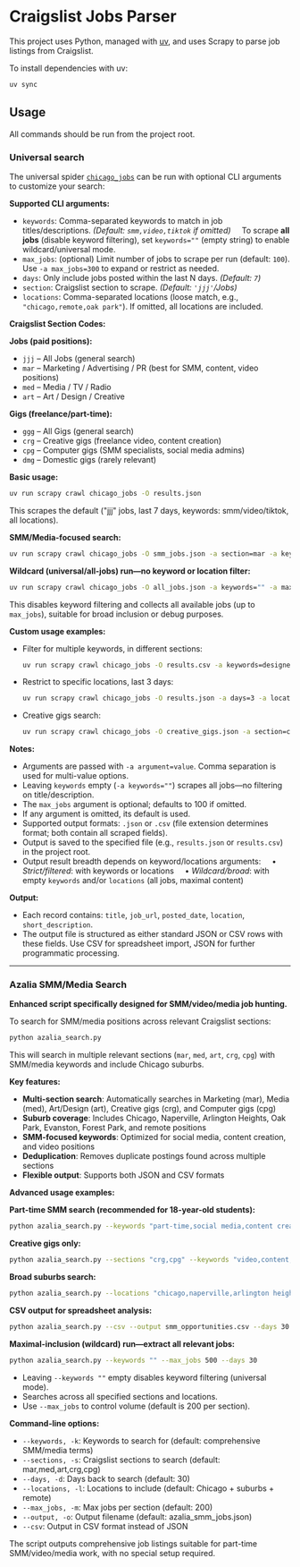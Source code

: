 # Craigslist Jobs Parser

This project uses Python, managed with [uv](https://github.com/astral-sh/uv), and uses Scrapy to parse job listings from Craigslist.

To install dependencies with uv:
```sh
uv sync
```

## Usage

All commands should be run from the project root.

### Universal search

The universal spider [`chicago_jobs`](craigslist_jobs/craigslist_jobs/spiders/chicago_jobs.py:1) can be run with optional CLI arguments to customize your search:

**Supported CLI arguments:**

- `keywords`: Comma-separated keywords to match in job titles/descriptions. *(Default: `smm,video,tiktok` if omitted)*
  &nbsp;&nbsp;&nbsp;&nbsp;To scrape **all jobs** (disable keyword filtering), set `keywords=""` (empty string) to enable wildcard/universal mode.
- `max_jobs`: (optional) Limit number of jobs to scrape per run (default: `100`). Use `-a max_jobs=300` to expand or restrict as needed.
- `days`: Only include jobs posted within the last N days. *(Default: `7`)*
- `section`: Craigslist section to scrape. *(Default: `'jjj'`/Jobs)*
- `locations`: Comma-separated locations (loose match, e.g., `"chicago,remote,oak park"`). If omitted, all locations are included.

**Craigslist Section Codes:**

**Jobs (paid positions):**
- `jjj` – All Jobs (general search)
- `mar` – Marketing / Advertising / PR (best for SMM, content, video positions)
- `med` – Media / TV / Radio
- `art` – Art / Design / Creative

**Gigs (freelance/part-time):**
- `ggg` – All Gigs (general search)
- `crg` – Creative gigs (freelance video, content creation)
- `cpg` – Computer gigs (SMM specialists, social media admins)
- `dmg` – Domestic gigs (rarely relevant)

**Basic usage:**
```sh
uv run scrapy crawl chicago_jobs -O results.json
```
This scrapes the default ("jjj" jobs, last 7 days, keywords: smm/video/tiktok, all locations).

**SMM/Media-focused search:**
```sh
uv run scrapy crawl chicago_jobs -O smm_jobs.json -a section=mar -a keywords="social media,content creator,tiktok,instagram,video editor"
```

**Wildcard (universal/all-jobs) run—no keyword or location filter:**
```sh
uv run scrapy crawl chicago_jobs -O all_jobs.json -a keywords="" -a max_jobs=200
```
This disables keyword filtering and collects all available jobs (up to `max_jobs`), suitable for broad inclusion or debug purposes.

**Custom usage examples:**
- Filter for multiple keywords, in different sections:
  ```sh
  uv run scrapy crawl chicago_jobs -O results.csv -a keywords=designer,web,ui,ux -a section=art
  ```
- Restrict to specific locations, last 3 days:
  ```sh
  uv run scrapy crawl chicago_jobs -O results.json -a days=3 -a locations=chicago,remote
  ```
- Creative gigs search:
  ```sh
  uv run scrapy crawl chicago_jobs -O creative_gigs.json -a section=crg -a keywords="video,photo,content,social media"
  ```

**Notes:**
- Arguments are passed with `-a argument=value`. Comma separation is used for multi-value options.
- Leaving `keywords` empty (`-a keywords=""`) scrapes all jobs—no filtering on title/description.
- The `max_jobs` argument is optional; defaults to 100 if omitted.
- If any argument is omitted, its default is used.
- Supported output formats: `.json` or `.csv` (file extension determines format; both contain all scraped fields).
- Output is saved to the specified file (e.g., `results.json` or `results.csv`) in the project root.
- Output result breadth depends on keyword/locations arguments:
  &nbsp;&nbsp;&nbsp;&nbsp;• *Strict/filtered*: with keywords or locations
  &nbsp;&nbsp;&nbsp;&nbsp;• *Wildcard/broad*: with empty `keywords` and/or `locations` (all jobs, maximal content)

**Output:**
- Each record contains: `title`, `job_url`, `posted_date`, `location`, `short_description`.
- The output file is structured as either standard JSON or CSV rows with these fields. Use CSV for spreadsheet import, JSON for further programmatic processing.

---

### Azalia SMM/Media Search

**Enhanced script specifically designed for SMM/video/media job hunting.**

To search for SMM/media positions across relevant Craigslist sections:

```sh
python azalia_search.py
```

This will search in multiple relevant sections (`mar`, `med`, `art`, `crg`, `cpg`) with SMM/media keywords and include Chicago suburbs.

**Key features:**
- **Multi-section search**: Automatically searches in Marketing (mar), Media (med), Art/Design (art), Creative gigs (crg), and Computer gigs (cpg)
- **Suburb coverage**: Includes Chicago, Naperville, Arlington Heights, Oak Park, Evanston, Forest Park, and remote positions
- **SMM-focused keywords**: Optimized for social media, content creation, and video positions
- **Deduplication**: Removes duplicate postings found across multiple sections
- **Flexible output**: Supports both JSON and CSV formats

**Advanced usage examples:**

**Part-time SMM search (recommended for 18-year-old students):**
```sh
python azalia_search.py --keywords "part-time,social media,content creator,tiktok,instagram,video editor,freelance,intern" --days 30 --max_jobs 150
```

**Creative gigs only:**
```sh
python azalia_search.py --sections "crg,cpg" --keywords "video,content,social media,tiktok,instagram" --days 30
```

**Broad suburbs search:**
```sh
python azalia_search.py --locations "chicago,naperville,arlington heights,oak park,evanston,schaumburg,cicero,remote" --days 30
```

**CSV output for spreadsheet analysis:**
```sh
python azalia_search.py --csv --output smm_opportunities.csv --days 30
```

**Maximal-inclusion (wildcard) run—extract all relevant jobs:**
```sh
python azalia_search.py --keywords "" --max_jobs 500 --days 30
```
- Leaving `--keywords ""` empty disables keyword filtering (universal mode).
- Searches across all specified sections and locations.
- Use `--max_jobs` to control volume (default is 200 per section).

**Command-line options:**
- `--keywords, -k`: Keywords to search for (default: comprehensive SMM/media terms)
- `--sections, -s`: Craigslist sections to search (default: mar,med,art,crg,cpg)
- `--days, -d`: Days back to search (default: 30)
- `--locations, -l`: Locations to include (default: Chicago + suburbs + remote)
- `--max_jobs, -m`: Max jobs per section (default: 200)
- `--output, -o`: Output filename (default: azalia_smm_jobs.json)
- `--csv`: Output in CSV format instead of JSON

The script outputs comprehensive job listings suitable for part-time SMM/video/media work, with no special setup required.
